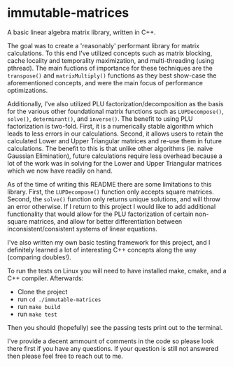 # immutable-matrices
A basic linear algebra matrix library, written in C++.

The goal was to create a 'reasonably' performant library for matrix calculations. To this end I've utilized concepts such as matrix blocking, cache locality and temporality maximization, and multi-threading (using pthread). The main fuctions of importance for these techniques are the `transpose()` and `matrixMultiply()` functions as they best show-case the aforementioned concepts, and were the main focus of performance optimizations.

Additionally, I've also utilized PLU factorization/decomposition as the basis for the various other foundational matrix functions such as `LUPDecompose()`, `solve()`, `determinant()`, and `inverse()`. The benefit to using PLU factorization is two-fold. First, it is a numerically stable algorithm which leads to less errors in our calculations. Second, it allows users to retain the calculated Lower and Upper Triangular matrices and re-use them in future calculations. The benefit to this is that unlike other algorithms (ie. naive Gaussian Elimination), future calculations require less overhead because a lot of the work was in solving for the Lower and Upper Triangular matrices which we now have readily on hand.

As of the time of writing this README there are some limitations to this library. First, the `LUPDecompose()` function only accepts square matrices. Second, the `solve()` function only returns unique solutions, and will throw an error otherwise. If I return to this project I would like to add additional functionality that would allow for the PLU factorization of certain non-square matrices, and allow for better differentiation between inconsistent/consistent systems of linear equations.

I've also written my own basic testing framework for this project, and I definitely learned a lot of interesting C++ concepts along the way (comparing doubles!).

To run the tests on Linux you will need to have installed make, cmake, and a C++ compiler. Afterwards:

* Clone the project
* run `cd ./immutable-matrices`
* run `make build`
* run `make test`

Then you should (hopefully) see the passing tests print out to the terminal.

I've provide a decent ammount of comments in the code so please look there first if you have any questions. If your question is still not answered then please feel free to reach out to me.
